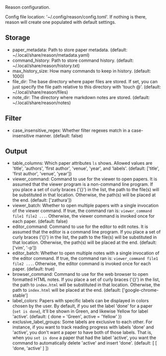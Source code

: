 Reason configuration.

Config file location: '~/.config/reason/config.toml'.
If nothing is there, reason will create one populated
with default settings.

## Storage

- paper_metadata: Path to store paper metadata.
   (default: ~/.local/share/reason/metadata.yaml)
- command_history: Path to store command history.
   (default: ~/.local/share/reason/history.txt)
- max_history_size: How many commands to keep in history.
   (default: 1000)
- file_dir: The base directory where paper files are stored.
  If set, you can just specify the file path relative to
  this directory with 'touch @'.
   (default: ~/.local/share/reason/files)
- note_dir: The directory where markdown notes are stored.
   (default: ~/.local/share/reason/notes)

## Filter

- case_insensitive_regex: Whether filter regexes match
  in a case-insensitive manner.
   (default: false)

## Output

- table_columns: Which paper attributes `ls` shows.
  Allowed values are 'title', 'authors', 'first author',
  'venue', 'year', and 'labels'.
   (default: ['title', 'first author', 'venue', 'year'])
- viewer_command: Command to use for the viewer to open
  papers. It is assumed that the viewer program is a
  non-command line program. If you place a set of curly
  braces ('{}') in the list, the path to the file(s) will
  be substituted in that location. Otherwise, the path(s)
  will be placed at the end.
   (default: ['zathura'])
- viewer_batch: Whether to open multiple papers with a
  single invocation of the viewer command. If true, the
  command ran is: `viewer_command file1 file2 ...`.
  Otherwise, the viewer command is invoked once for each
  paper.
   (default: false)
- editor_command: Command to use for the editor to edit
  notes. It is assumed that the editor is a command line
  program. If you place a set of curly braces ('{}') in
  the list, the path to the file(s) will be substituted
  in that location. Otherwise, the path(s) will be placed
  at the end.
   (default: ['vim', '-p'])
- editor_batch: Whether to open multiple notes with a
  single invocation of the editor command. If true, the
  command ran is: `viewer_command file1 file2 ...`.
  Otherwise, the editor command is invoked once for each
  paper.
   (default: true)
- browser_command: Command to use for the web browser to
  open formatted HTML notes. If you place a set of curly
  braces ('{}') in the list, the path to `index.html`
  will be substituted in that location. Otherwise, the
  path to `index.html` will be placed at the end.
   (default: ['google-chrome-stable']
- label_colors: Papers with specific labels can be displayed
  in colors chosen by the user. By default, if you set the
  label 'done' for a paper (`set is done`), it'll be shown
  in Green, and likewise Yellow for label 'active'.
   (default: { done = 'Green', active = 'Yellow' })
- exclusive_label_groups: Some labels are exclusive to each
  other. For instance, if you want to track reading progress
  with labels 'done' and 'active', you don't want a paper to
  have both of those labels. That is, when you `set is done`
  a paper that had the label 'active', you want the command
  to automatically delete 'active' and insert 'done'. 
   (default: [ [ 'done, 'active' ] ])
